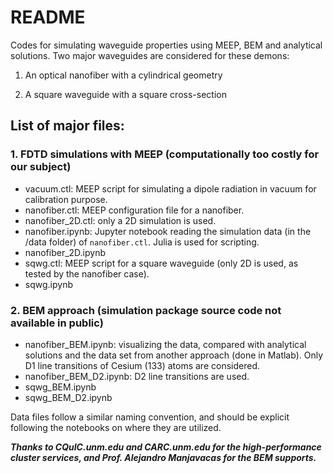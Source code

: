 README
======

Codes for simulating waveguide properties using MEEP, BEM and analytical solutions.
Two major waveguides are considered for these demons:

1. An optical nanofiber with a cylindrical geometry

2. A square waveguide with a square cross-section

## List of major files:

### 1. FDTD simulations with MEEP (computationally too costly for our subject)
+ vacuum.ctl: MEEP script for simulating a dipole radiation in vacuum for calibration purpose.
+ nanofiber.ctl: MEEP configuration file for a nanofiber.
+ nanofiber_2D.ctl: only a 2D simulation is used.
+ nanofiber.ipynb: Jupyter notebook reading the simulation data (in the /data folder) of `nanofiber.ctl`. Julia is used for scripting.
+ nanofiber_2D.ipynb
+ sqwg.ctl: MEEP script for a square waveguide (only 2D is used, as tested by the nanofiber case).
+ sqwg.ipynb

### 2. BEM approach (simulation package source code not available in public)
+ nanofiber_BEM.ipynb: visualizing the data, compared with analytical solutions and the data set from another approach (done in Matlab). Only D1 line transitions of Cesium (133) atoms are considered.
+ nanofiber_BEM_D2.ipynb: D2 line transitions are used.
+ sqwg_BEM.ipynb
+ sqwg_BEM_D2.ipynb

Data files follow a similar naming convention, and should be explicit following the notebooks on where they are utilized.

***Thanks to CQuIC.unm.edu and CARC.unm.edu for the high-performance cluster services, and Prof. Alejandro Manjavacas for the BEM supports.***
